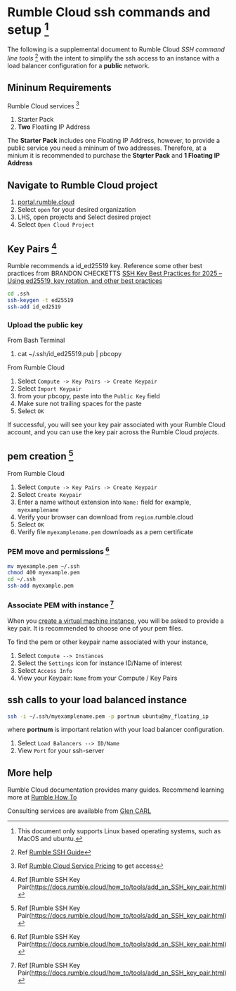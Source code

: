 # Rumble Cloud ssh commands and setup [^1]

The following is a supplemental document to Rumble Cloud
*SSH command line tools* [^2] with the intent to simplify the
ssh access to an instance with a load balancer configuration
for a **public** network.

## Mininum Requirements

Rumble Cloud services [^4]

1. Starter Pack
2. **Two** Floatiing IP Address

The **Starter Pack** includes one Floating IP Address, however, to provide
a public service you need a mininum of two addresses. Therefore, at a minium
it is recommended to purchase the **Stqrter Pack** and **1 Floating IP Address**

## Navigate to Rumble Cloud project

1. [portal.rumble.cloud](https://portal.rumble.cloud)
2. Select `open` for your desired organization
3. LHS, open projects and Select desired project
4. Select `Open Cloud Project`

## Key Pairs [^3]

Rumble recommends a id_ed25519 key. Reference some other best practices
from BRANDON CHECKETTS
[SSH Key Best Practices for 2025 – Using ed25519, key rotation, and other best practices](https://www.brandonchecketts.com/archives/ssh-ed25519-key-best-practices-for-2025)

```bash
cd .ssh
ssh-keygen -t ed25519
ssh-add id_ed2519
```

### Upload the public key

From Bash Terminal

1. cat ~/.ssh/id_ed25519.pub | pbcopy

From Rumble Cloud

1. Select `Compute -> Key Pairs -> Create Keypair`
2. Select `Import Keypair`
3. from your pbcopy, paste into the `Public Key` field
4. Make sure not trailing spaces for the paste
5. Select `OK`

If successful, you will see your key pair associated with your
Rumble Cloud account, and you can use the key pair across the
Rumble Cloud *projects*.

## pem creation [^3]

From Rumble Cloud

1. Select `Compute -> Key Pairs -> Create Keypair`
2. Select `Create Keypair`
3. Enter a name without extension into `Name:` field
   for example, `myexamplename`
4. Verify your browser can download from `region`.rumble.cloud
5. Select `OK`
6. Verify file `myexamplename.pem` downloads as a pem certificate

### PEM move and permissions [^3]

```bash
mv myexample.pem ~/.ssh
chmod 400 myexample.pem
cd ~/.ssh
ssh-add myexample.pem
```

### Associate PEM with instance [^3]

When you [create a virtual machine instance](./publicnetinstance.md),
you will be asked to provide a key pair. It is recommended to choose one of your pem files.

To find the pem or other keypair name associated with your instance,

1. Select `Compute --> Instances`
2. Select the `Settings` icon for instance ID/Name of interest
3. Select `Access Info`
4. View your Keypair: `Name` from your Compute / Key Pairs

## ssh calls to your load balanced instance

```bash
ssh -i ~/.ssh/myexamplename.pem -p portnum ubuntu@my_floating_ip
```

where **portnum** is important relation with your load balancer configuration.

1. Select `Load Balancers --> ID/Name`
2. View `Port` for your ssh-server

## More help

Rumble Cloud documentation provides many guides. Recommend learning more at
[Rumble How To](https://docs.rumble.cloud/how_to/index.html)

Consulting services are available from [Glen CARL](http://www.buonvia.com/mobile/BVabout/)

[^1]: This document only supports Linux based operating systems, such as MacOS and ubuntu.
[^2]: Ref [Rumble SSH Guide](https://docs.rumble.cloud/guides/tools/SSH.html)
[^3]: Ref [Rumble SSH Key Pair(https://docs.rumble.cloud/how_to/tools/add_an_SSH_key_pair.html)
[^4]: Ref [Rumble Cloud Service Pricing](https://www.rumble.cloud/pricing/) to get access
